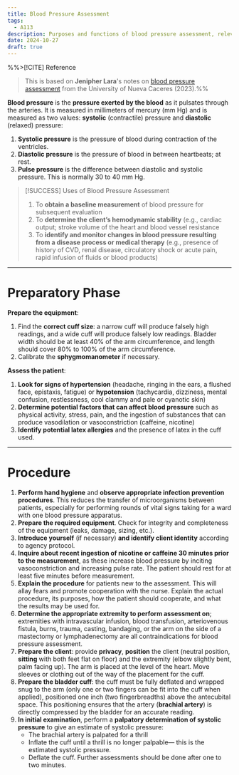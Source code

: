 ```yaml
---
title: Blood Pressure Assessment
tags:
  - A113
description: Purposes and functions of blood pressure assessment, relevant findings, and procedures for taking the blood pressure of patients. (Externally sourced, University of Nueva Caceres)
date: 2024-10-27
draft: true
---
```

%%>[!CITE] Reference
>This is based on **Jenipher Lara**'s notes on [blood pressure assessment](https://www.studocu.com/en-us/document/university-of-nueva-caceres/health-assessment-skills-reviewer/assessing-blood-pressure/87198344) from the University of Nueva Caceres (2023).%%

**Blood pressure** is the **pressure exerted by the blood** as it pulsates through the arteries. It is measured in millimeters of mercury (mm Hg) and is measured as two values: **systolic** (contractile) pressure and **diastolic** (relaxed) pressure:
1. **Systolic pressure** is the pressure of blood during contraction of the ventricles.
2. **Diastolic pressure** is the pressure of blood in between heartbeats; at rest.
3. **Pulse pressure** is the difference between diastolic and systolic pressure. This is normally 30 to 40 mm Hg.

>[!SUCCESS] Uses of Blood Pressure Assessment
>1. To **obtain a baseline measurement** of blood pressure for subsequent evaluation
>2. To **determine the client’s hemodynamic stability** (e.g., cardiac output; stroke volume of the heart and blood vessel resistance
>3. To **identify and monitor changes in blood pressure resulting from a disease process or medical therapy** (e.g., presence of history of CVD, renal disease, circulatory shock or acute pain, rapid infusion of fluids or blood products)

___
# Preparatory Phase
**Prepare the equipment**:
1. Find the **correct cuff size**: a narrow cuff will produce falsely high readings, and a wide cuff will produce falsely low readings. Bladder width should be at least 40% of the arm circumference, and length should cover 80% to 100% of the arm circumference.
2. Calibrate the **sphygmomanometer** if necessary.

**Assess the patient**:
1. **Look for signs of hypertension** (headache, ringing in the ears, a flushed face, epistaxis, fatigue) or **hypotension** (tachycardia, dizziness, mental confusion, restlessness, cool clammy and pale or cyanotic skin)
2. **Determine potential factors that can affect blood pressure** such as physical activity, stress, pain, and the ingestion of substances that can produce vasodilation or vasoconstriction (caffeine, nicotine)
3. **Identify potential latex allergies** and the presence of latex in the cuff used.
___
# Procedure
1. **Perform hand hygiene** and **observe appropriate infection prevention procedures**. This reduces the transfer of microorganisms between patients, especially for performing rounds of vital signs taking for a ward with one blood pressure apparatus.
2. **Prepare the required equipment**. Check for integrity and completeness of the equipment (leaks, damage, sizing, etc.).
3. **Introduce yourself** (if necessary) **and identify client identity** according to agency protocol.
4. **Inquire about recent ingestion of nicotine or caffeine 30 minutes prior to the measurement**, as these increase blood pressure by inciting vasoconstriction and increasing pulse rate. The patient should rest for at least five minutes before measurement.
5. **Explain the procedure** for patients new to the assessment. This will allay fears and promote cooperation with the nurse. Explain the actual procedure, its purposes, how the patient should cooperate, and what the results may be used for.
6. **Determine the appropriate extremity to perform assessment on**; extremities with intravascular infusion, blood transfusion, arteriovenous fistula, burns, trauma, casting, bandaging, or the arm on the side of a mastectomy or lymphadenectomy are all contraindications for blood pressure assessment.
7. **Prepare the client**: provide **privacy**, **position** the client (neutral position, **sitting** with both feet flat on floor) and the extremity (elbow slightly bent, palm facing up). The arm is placed at the level of the heart. Move sleeves or clothing out of the way of the placement for the cuff.
8. **Prepare the bladder cuff**: the cuff must be fully deflated and wrapped snug to the arm (only one or two fingers can be fit into the cuff when applied), positioned one inch (two fingerbreadths) above the antecubital space. This positioning ensures that the artery (**brachial artery**) is directly compressed by the bladder for an accurate reading.
9. **In initial examination**, perform a **palpatory determination of systolic pressure** to give an estimate of systolic pressure:
	- The brachial artery is palpated for a thrill
	- Inflate the cuff until a thrill is no longer palpable— this is the estimated systolic pressure.
	- Deflate the cuff. Further assessments should be done after one to two minutes.
